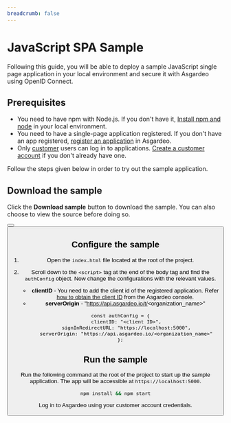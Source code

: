 ```yaml
---
breadcrumb: false
---
```


# JavaScript SPA Sample

Following this guide, you will be able to deploy a sample JavaScript single page application in your local environment and secure it with Asgardeo using OpenID Connect.

## Prerequisites
- You need to have npm with Node.js. If you don't have it, [Install npm and node](https://www.npmjs.com/get-npm) in your local environment.
- You need to have a single-page application registered. If you don't have an app registered, <a href ="/guides/applications/spa/register-app">register an application</a> in Asgardeo.
- Only <a href="/guides/user-management/manage-users/user-accounts/customer/">customer</a> users can log in to applications. <a href ="/guides/user-management/manage-users/user-accounts/customer/#onboard-customer-user">Create a customer account</a> if you don't already have one.

Follow the steps given below in order to try out the sample application.

## Download the sample

Click the **Download sample** button to download the sample. You can also choose to view the source before doing so.

<Button 
    buttonType='grey-outlined-icon'
    displayType='inline-button'
    buttonText='Download sample'
    startIconPath='images/technologies/javascript-logo.svg'
    endIconPath='icons/downloadIcon.svg'
    externalLink='https://github.com/asgardeo/asgardeo-auth-spa-sdk/releases/latest/download/asgardeo-html-js-app.zip'
    v-bind:openInNewTab='true'
/>
<Button 
    buttonType='grey-outlined-icon'
    displayType='inline-button'
    buttonText='View source'
    endIconPath='images/technologies/github-logo.svg'
    externalLink='https://github.com/asgardeo/asgardeo-auth-spa-sdk/tree/main/samples/asgardeo-html-js-app'
    v-bind:openInNewTab='true'
/>

## Configure the sample

1.  Open the `index.html` file located at the root of the project. 
2.  Scroll down to the `<script>` tag at the end of the body tag and find the `authConfig` object. Now change the configurations with the relevant values.
    
    - **clientID** - You need to add the client id of the registered application. Refer <a href = "/guides/applications/spa/configure-login/#obtain-client-id">how to obtain the client ID</a> from the Asgardeo console.
    - **serverOrigin** - "https://api.asgardeo.io/t/<organization_name>"
    
    ``` HTML{2,4}
    const authConfig = {
        clientID: "<client ID>",
        signInRedirectURL: "https://localhost:5000",
        serverOrigin: "https://api.asgardeo.io/<organization_name>"
    };
    ```

## Run the sample

Run the following command at the root of the project to start up the sample application. The app will be accessible at `https://localhost:5000`. 

```bash
npm install && npm start
```

Log in to Asgardeo using your customer account credentials.

